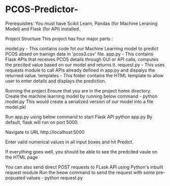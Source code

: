 # PCOS-Predictor-
Prerequisites:
You must have Scikit Learn, Pandas (for Machine Leraning Model) and Flask (for API) installed.

Project Structure
This project has four major parts :

model.py - This contains code fot our Machine Learning model to predict PCOS absed on trainign data in 'pcos3.csv' file.
app.py - This contains Flask APIs that receives PCOS details through GUI or API calls, computes the precited value based on our model and returns it.
request.py - This uses requests module to call APIs already defined in app.py and dispalys the returned value.
templates - This folder contains the HTML template to allow user to enter details and displays the prediction.


Running the project
Ensure that you are in the project home directory. Create the machine learning model by running below command -
python model.py
This would create a serialized version of our model into a file model.pkl

Run app.py using below command to start Flask API
python app.py
By default, flask will run on port 5000.

Navigate to URL http://localhost:5000


Enter valid numerical values in all input boxes and hit Predict.

If everything goes well, you should be able to see the predcited vaule on the HTML page 

You can also send direct POST requests to FLask API using Python's inbuilt request module Run the beow command to send the request with some pre-popuated values -
python request.py

